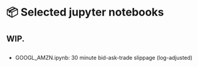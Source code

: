 # 📦 Selected jupyter notebooks

WIP.
---

## 

- GOOGL_AMZN.ipynb: 30 minute bid-ask-trade slippage (log-adjusted)

